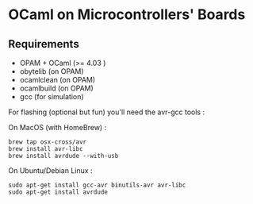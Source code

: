 # OCaml on Microcontrollers' Boards

## Requirements

- OPAM + OCaml (>= 4.03 )
- obytelib (on OPAM)
- ocamlclean (on OPAM)
- ocamlbuild (on OPAM)
- gcc (for simulation)

For flashing (optional but fun) you'll need the avr-gcc tools :

On MacOS (with HomeBrew) :

```
brew tap osx-cross/avr
brew install avr-libc
brew install avrdude --with-usb
```

On Ubuntu/Debian Linux : 

```
sudo apt-get install gcc-avr binutils-avr avr-libc
sudo apt-get install avrdude
```